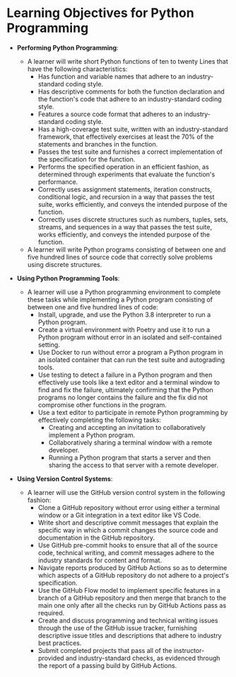 # Learning Objectives for Python Programming

- **Performing Python Programming**:
  - A learner will write short Python functions of ten to twenty Lines that have
    the following characteristics:
    - Has function and variable names that adhere to an industry-standard coding
      style.
    - Has descriptive comments for both the function declaration and the
      function's code that adhere to an industry-standard coding style.
    - Features a source code format that adheres to an industry-standard coding
      style.
    - Has a high-coverage test suite, written with an industry-standard
      framework, that effectively exercises at least the 70% of the statements
      and branches in the function.
    - Passes the test suite and furnishes a correct implementation of the
      specification for the function.
    - Performs the specified operation in an efficient fashion, as determined
      through experiments that evaluate the function's performance.
    - Correctly uses assignment statements, iteration constructs, conditional
      logic, and recursion in a way that passes the test suite, works
      efficiently, and conveys the intended purpose of the function.
    - Correctly uses discrete structures such as numbers, tuples, sets, streams,
      and sequences in a way that passes the test suite, works efficiently, and
      conveys the intended purpose of the function.
  - A learner will write Python programs consisting of between one and five
    hundred lines of source code that correctly solve problems using discrete
    structures.

- **Using Python Programming Tools**:
  - A learner will use a Python programming environment to complete these tasks
    while implementing a Python program consisting of between one and five
      hundred lines of code:
    - Install, upgrade, and use the Python 3.8 interpreter to run a Python
      program.
    - Create a virtual environment with Poetry and use it to run a Python
      program without error in an isolated and self-contained setting.
    - Use Docker to run without error a program a Python program in an isolated
      container that can run the test suite and autograding tools.
    - Use testing to detect a failure in a Python program and then effectively
      use tools like a text editor and a terminal window to find and fix the
      failure, ultimately confirming that the Python programs no longer contains
      the failure and the fix did not compromise other functions in the program.
    - Use a text editor to participate in remote Python programming by
      effectively completing the following tasks:
        - Creating and accepting an invitation to collaboratively implement a
          Python program.
        - Collaboratively sharing a terminal window with a remote developer.
        - Running a Python program that starts a server and then sharing the
          access to that server with a remote developer.

- **Using Version Control Systems**:
  - A learner will use the GitHub version control system in the following
    fashion:
    - Clone a GitHub repository without error using either a terminal window or
      a Git integration in a text editor like VS Code.
    - Write short and descriptive commit messages that explain the specific way
      in which a commit changes the source code and documentation in the GitHub
      repository.
    - Use GitHub pre-commit hooks to ensure that all of the source code,
      technical writing, and commit messages adhere to the industry standards
      for content and format.
    - Navigate reports produced by GitHub Actions so as to determine which
      aspects of a GitHub repository do not adhere to a project's specification.
    - Use the GitHub Flow model to implement specific features in a branch of a
      GitHub repository and then merge that branch to the main one only after
      all the checks run by GitHub Actions pass as required.
    - Create and discuss programming and technical writing issues through the
      use of the GitHub issue tracker, furnishing descriptive issue titles and
      descriptions that adhere to industry best practices.
    - Submit completed projects that pass all of the instructor-provided and
      industry-standard checks, as evidenced through the report of a passing
      build by GitHub Actions.
